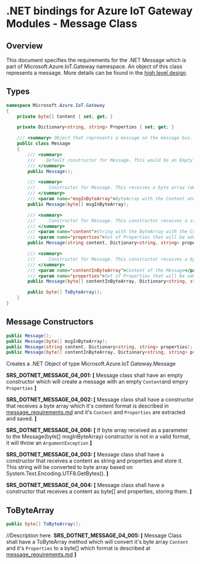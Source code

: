 .NET bindings for Azure IoT Gateway Modules - Message Class
===========================================================

Overview
--------


This document specifies the requirements for the .NET Message which is part of Microsoft.Azure.IoT.Gateway namespace. 
An object of this class represents a message. 
More details can be found in the [high level design](./dotnet_bindings_hld.md).

Types
-----
```C#
namespace Microsoft.Azure.IoT.Gateway
{
    private byte[] Content { set; get; }

    private Dictionary<string, string> Properties { set; get; }

    /// <summary> Object that represents a message on the message bus. </summary>
    public class Message
    {
        /// <summary>
        ///    Default constructor for Message. This would be an Empty message. 
        /// </summary>
        public Message();

        /// <summary>
        ///     Constructor for Message. This receives a byte array (defined at spec [message_requirements.md](../C:\repos\azure-iot-gateway-sdk\core\devdoc\message_requirements.md)).
        /// </summary>
        /// <param name="msgInByteArray">ByteArray with the Content and Properties of a message.</param>
        public Message(byte[] msgInByteArray);

        /// <summary>
        ///     Constructor for Message. This constructor receives a string as it's content and Properties.
        /// </summary>
        /// <param name="content">String with the ByteArray with the Content and Properties of a message.</param>
        /// <param name="properties">Set of Properties that will be added to a message.</param>
        public Message(string content, Dictionary<string, string> properties);

        /// <summary>
        ///     Constructor for Message. This constructor receives a byte[] as it's content and Properties.
        /// </summary>
        /// <param name="contentInByteArray">Content of the Message</param>
        /// <param name="properties">Set of Properties that will be added to a message.</param>
        public Message(byte[] contentInByteArray, Dictionary<string, string> properties);

        public byte[] ToByteArray();
    }
}
```

Message Constructors
--------------------
```C#
public Message();
public Message(byte[] msgInByteArray);
public Message(string content, Dictionary<string, string> properties);
public Message(byte[] contentInByteArray, Dictionary<string, string> properties);
```
Creates a .NET Object of type Microsoft.Azure.IoT.Gateway.Message

**SRS_DOTNET_MESSAGE_04_001: [** Message class shall have an empty constructor which will create a message with an empty `Content`and empry `Properties` **]**

**SRS_DOTNET_MESSAGE_04_002: [** Message class shall have a constructor that receives a byte array which it's content format is described in [message_requirements.md](../C:\repos\azure-iot-gateway-sdk\core\devdoc\message_requirements.md) and it's `Content` and `Properties` are extracted and saved. **]**

**SRS_DOTNET_MESSAGE_04_006: [** If byte array received as a parameter to the Message(byte[] msgInByteArray) constructor is not in a valid format, it will throw an `ArgumentException` **]**

**SRS_DOTNET_MESSAGE_04_003: [** Message class shall have a constructor that receives a content as string and properties and store it. This string will be converted to byte array based on System.Text.Encoding.UTF8.GetBytes().  **]**

**SRS_DOTNET_MESSAGE_04_004: [** Message class shall have a constructor that receives a content as byte[] and properties, storing them. **]**


ToByteArray
-------
```C#
public byte[] ToByteArray();
```

//Description here. 
**SRS_DOTNET_MESSAGE_04_005: [** Message Class shall have a ToByteArray method which will convert it's byte array `Content` and it's `Properties` to a byte[] which format is described at [message_requirements.md](../C:\repos\azure-iot-gateway-sdk\core\devdoc\message_requirements.md) **]**